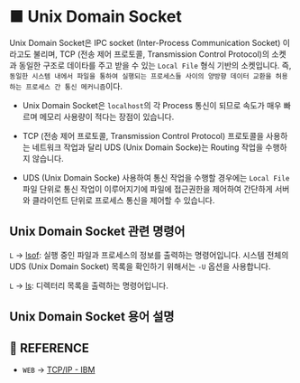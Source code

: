 # ■ Unix Domain Socket

Unix Domain Socket은 IPC socket (Inter-Process Communication Socket) 이라고도 불리며, TCP (전송 제어 프로토콜, Transmission Control Protocol)의 소켓과 동일한 구조로 데이타를 주고 받을 수 있는 `Local File` 형식 기반의 소켓입니다. 즉, `동일한 시스템 내에서 파일을 통하여 실행되는 프로세스들 사이의 양방향 데이터 교환을 허용하는 프로세스 간 통신 메커니즘`이다.

* Unix Domain Socket은 `localhost`의 각 Process 통신이 되므로 속도가 매우 빠르며 메모리 사용량이 적다는 장점이 있습니다.

* TCP (전송 제어 프로토콜, Transmission Control Protocol) 프로토콜을 사용하는 네트워크 작업과 달리 UDS (Unix Domain Socke)는 Routing 작업을 수행하지 않습니다.

* UDS (Unix Domain Socke) 사용하여 통신 작업을 수행할 경우에는 `Local File` 파일 단위로 통신 작업이 이루어지기에 파일에 접근권한을 제어하여 간단하게 서버와 클라이언트 단위로 프로세스 통신을 제어할 수 있습니다.

## Unix Domain Socket 관련 명령어

`L` → [lsof](https://terms.naver.com/entry.naver?docId=4125712&cid=59321&categoryId=59321): 실행 중인 파일과 프로세스의 정보를 출력하는 명령어입니다. 시스템 전체의 UDS (Unix Domain Socket) 목록을 확인하기 위해서는 `-U` 옵션을 사용합니다.

`L` -> [ls](https://terms.naver.com/entry.naver?docId=4125708&cid=59321&categoryId=59321): 디렉터리 목록을 출력하는 명령어입니다.

## Unix Domain Socket 용어 설명

## 📣 REFERENCE

* `WEB` → [TCP/IP - IBM](https://www.ibm.com/docs/ko/aix/7.1?topic=management-transmission-control-protocolinternet-protocol)
